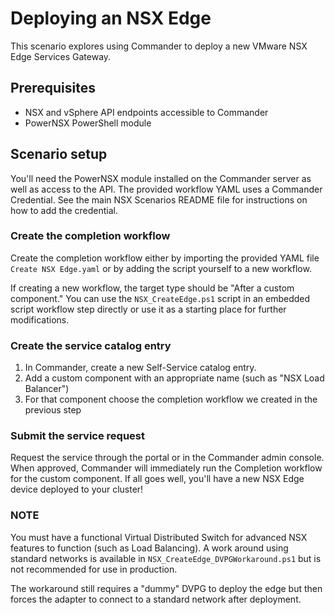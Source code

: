 # Deploying an NSX Edge

This scenario explores using Commander to deploy a new VMware NSX Edge Services Gateway.

## Prerequisites
* NSX and vSphere API endpoints accessible to Commander
* PowerNSX PowerShell module

## Scenario setup
You'll need the PowerNSX module installed on the Commander server as well as access to the API. The provided workflow YAML uses a Commander Credential. See the main NSX Scenarios README file for instructions on how to add the credential.

### Create the completion workflow
Create the completion workflow either by importing the provided YAML file `Create NSX Edge.yaml` or by adding the script yourself to a new workflow.

If creating a new workflow, the target type should be "After a custom component." You can use the `NSX_CreateEdge.ps1` script in an embedded script workflow step directly or use it as a starting place for further modifications.

### Create the service catalog entry
1. In Commander, create a new Self-Service catalog entry.
2. Add a custom component with an appropriate name (such as "NSX Load Balancer")
3. For that component choose the completion workflow we created in the previous step

### Submit the service request
Request the service through the portal or in the Commander admin console.
When approved, Commander will immediately run the Completion workflow for the custom component. If all goes well, you'll have a new NSX Edge device deployed to your cluster!

### NOTE
You must have a functional Virtual Distributed Switch for advanced NSX features to function (such as Load Balancing). A work around using standard networks is available in `NSX_CreateEdge_DVPGWorkaround.ps1` but is not recommended for use in production.

The workaround still requires a "dummy" DVPG to deploy the edge but then forces the adapter to connect to a standard network after deployment.
